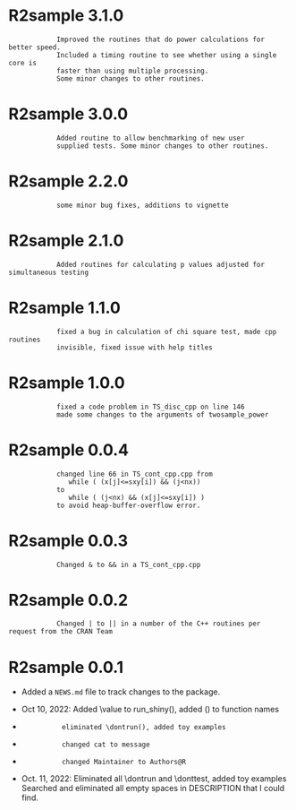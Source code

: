 # R2sample 3.1.0
                Improved the routines that do power calculations for better speed. 
                Included a timing routine to see whether using a single core is 
                faster than using multiple processing.
                Some minor changes to other routines.
# R2sample 3.0.0
                Added routine to allow benchmarking of new user
                supplied tests. Some minor changes to other routines.
                   
# R2sample 2.2.0
                some minor bug fixes, additions to vignette
                
# R2sample 2.1.0
                Added routines for calculating p values adjusted for simultaneous testing
                
# R2sample 1.1.0
                fixed a bug in calculation of chi square test, made cpp routines 
                invisible, fixed issue with help titles
                  
# R2sample 1.0.0
 
                fixed a code problem in TS_disc_cpp on line 146
                made some changes to the arguments of twosample_power   

# R2sample 0.0.4

                changed line 66 in TS_cont_cpp.cpp from 
                   while ( (x[j]<=sxy[i]) && (j<nx))
                to
                   while ( (j<nx) && (x[j]<=sxy[i]) )   
                to avoid heap-buffer-overflow error.   
                   

# R2sample 0.0.3

                Changed & to && in a TS_cont_cpp.cpp

# R2sample 0.0.2

                Changed | to || in a number of the C++ routines per request from the CRAN Team  

# R2sample 0.0.1

* Added a `NEWS.md` file to track changes to the package.

* Oct 10, 2022: Added \value to run_shiny(), added () to function names
*               eliminated \dontrun(), added toy examples
*               changed cat to message
*               changed Maintainer to Authors@R  
* Oct. 11, 2022: Eliminated all \dontrun and \donttest, added toy examples
                 Searched and eliminated all empty spaces in DESCRIPTION that I could find.  


              
